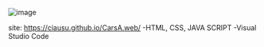 ![image](https://github.com/ciausu/CarsA.web/assets/141608126/709eadb4-9b46-48a8-9db2-fae894c52c50)

site: https://ciausu.github.io/CarsA.web/
-HTML, CSS, JAVA SCRIPT
-Visual Studio Code

